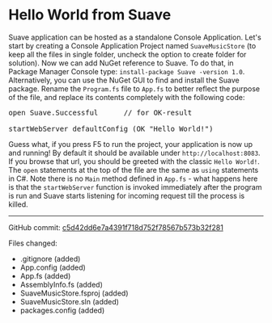 # Hello World from Suave

Suave application can be hosted as a standalone Console Application.
Let's start by creating a Console Application Project named `SuaveMusicStore` (to keep all the files in single folder, uncheck the option to create folder for solution).
Now we can add NuGet reference to Suave. To do that, in Package Manager Console type:
```install-package Suave -version 1.0```.
Alternatively, you can use the NuGet GUI to find and install the Suave package.
Rename the `Program.fs` file to `App.fs` to better reflect the purpose of the file, and replace its contents completely with the following code:

<pre class="fssnip highlighted"><div lang="fsharp"><span class="k">open</span> <span class="i">Suave</span><span class="o">.</span><span class="i">Successful</span>      <span class="c">// for OK-result</span>&#10;&#10;<span class="i">startWebServer</span> <span class="i">defaultConfig</span> (<span class="i">OK</span> <span class="s">&quot;Hello World!&quot;</span>)&#10;</div></pre>&#10;&#10;

Guess what, if you press F5 to run the project, your application is now up and running!
By default it should be available under `http://localhost:8083`.
If you browse that url, you should be greeted with the classic `Hello World!`.
The `open` statements at the top of the file are the same as `using` statements in C#.
Note there is no `Main` method defined in `App.fs` - what happens here is that the `startWebServer` function is invoked immediately after the program is run and Suave starts listening for incoming request till the process is killed.


---

GitHub commit: [c5d42dd6e7a4391f718d752f78567b573b32f281](https://github.com/theimowski/SuaveMusicStoreTutorial/commit/c5d42dd6e7a4391f718d752f78567b573b32f281)

Files changed:

* .gitignore (added)
* App.config (added)
* App.fs (added)
* AssemblyInfo.fs (added)
* SuaveMusicStore.fsproj (added)
* SuaveMusicStore.sln (added)
* packages.config (added)
